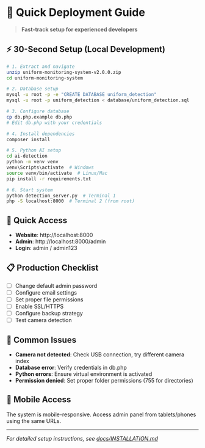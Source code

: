 # 🚀 Quick Deployment Guide

> **Fast-track setup for experienced developers**

## ⚡ **30-Second Setup (Local Development)**

```bash
# 1. Extract and navigate
unzip uniform-monitoring-system-v2.0.0.zip
cd uniform-monitoring-system

# 2. Database setup
mysql -u root -p -e "CREATE DATABASE uniform_detection"
mysql -u root -p uniform_detection < database/uniform_detection.sql

# 3. Configure database
cp db.php.example db.php
# Edit db.php with your credentials

# 4. Install dependencies
composer install

# 5. Python AI setup
cd ai-detection
python -m venv venv
venv\Scripts\activate  # Windows
source venv/bin/activate  # Linux/Mac
pip install -r requirements.txt

# 6. Start system
python detection_server.py  # Terminal 1
php -S localhost:8000  # Terminal 2 (from root)
```

## 🎯 **Quick Access**
- **Website**: http://localhost:8000
- **Admin**: http://localhost:8000/admin
- **Login**: admin / admin123

## 📋 **Production Checklist**
- [ ] Change default admin password
- [ ] Configure email settings
- [ ] Set proper file permissions
- [ ] Enable SSL/HTTPS
- [ ] Configure backup strategy
- [ ] Test camera detection

## 🔧 **Common Issues**
- **Camera not detected**: Check USB connection, try different camera index
- **Database error**: Verify credentials in db.php
- **Python errors**: Ensure virtual environment is activated
- **Permission denied**: Set proper folder permissions (755 for directories)

## 📱 **Mobile Access**
The system is mobile-responsive. Access admin panel from tablets/phones using the same URLs.

---
*For detailed setup instructions, see [docs/INSTALLATION.md](docs/INSTALLATION.md)*